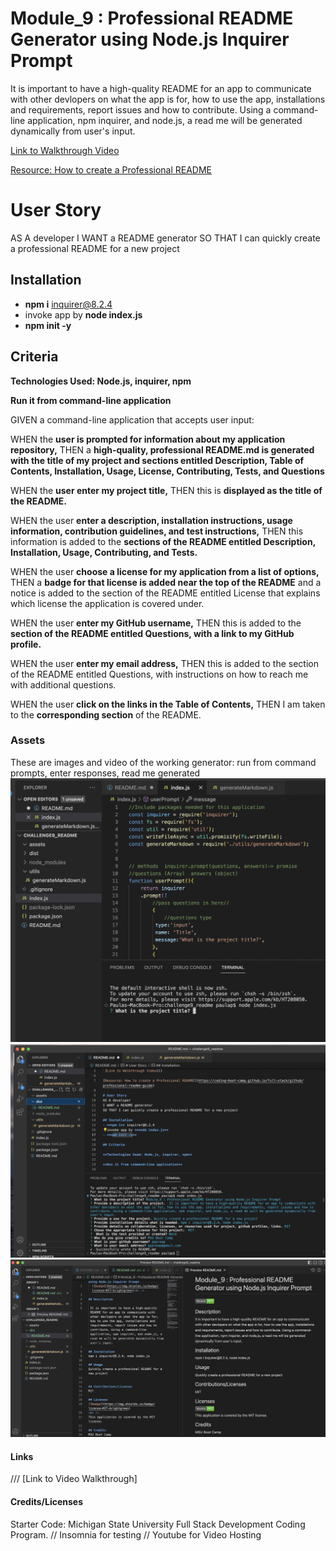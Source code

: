 # Module_9 : Professional README Generator using Node.js Inquirer Prompt
 It is important to have a high-quality README for an app to communicate with other devlopers on what the app is for, how to use the app, installations and requirements, report issues and how to contribute.
 Using a command-line application, npm inquirer, and node.js, a read me will be generated dynamically from user's input.

 [Link to Walkthrough Video]()

[Resource: How to create a Professional README](https://coding-boot-camp.github.io/full-stack/github/professional-readme-guide)

# User Story 
AS A developer
I WANT a README generator
SO THAT I can quickly create a professional README for a new project

## Installation
- **npm i** inquirer@8.2.4
- invoke app by **node index.js**
- **npm init -y**

## Criteria

**Technologies Used: Node.js, inquirer, npm**

**Run it from command-line application**

GIVEN a command-line application that accepts user input:

WHEN the **user is prompted for information about my application repository,**
THEN a **high-quality, professional README.md is generated with the title of my project and sections entitled Description, Table of Contents, Installation, Usage, License, Contributing, Tests, and Questions**

WHEN  the **user enter my project title,**
THEN this is **displayed as the title of the README.**

WHEN the user **enter a description, installation instructions, usage information, contribution guidelines, and test instructions,**
THEN this information is added to the **sections of the README entitled Description, Installation, Usage, Contributing, and Tests.**

WHEN the user **choose a license for my application from a list of options,**
THEN a **badge for that license is added near the top of the README** and a notice is added to the section of the README entitled License that explains which license the application is covered under.

WHEN the user **enter my GitHub username,**
THEN this is added to the **section of the README entitled Questions, with a link to my GitHub profile.**

WHEN the user **enter my email address,**
THEN this is added to the section of the README entitled Questions, with instructions on how to reach me with additional questions.

WHEN the user **click on the links in the Table of Contents,**
THEN I am taken to the **corresponding section** of the README.


### Assets
These are images and video of the working generator: run from command prompts, enter responses, read me generated
![Command Line](./assets/startnode.png)
![Questions](./assets/questions.png)
![Generated ReadMe](./assets/readmegen.png)

#### Links
[Github Repository]:(https://github.com/pppreap/challenge9_readme)
///
[Link to Video Walkthrough]

#### Credits/Licenses
Starter Code: Michigan State University Full Stack Development Coding Program. //
Insomnia for testing  //
Youtube for Video Hosting

